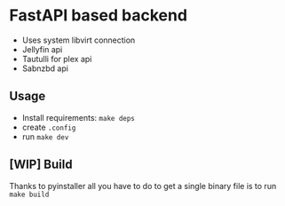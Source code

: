 # FastAPI based backend
- Uses system libvirt connection
- Jellyfin api
- Tautulli for plex api
- Sabnzbd api
## Usage
- Install requirements: `make deps`
- create `.config`
- run `make dev`

## [WIP] Build
Thanks to pyinstaller all you have to do to get a single binary file is to run `make build`

